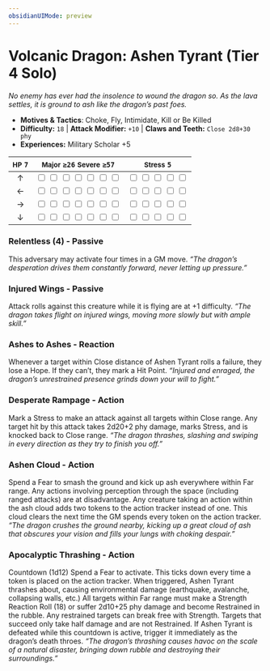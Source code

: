 ```yaml
---
obsidianUIMode: preview
---
```

# Volcanic Dragon: Ashen Tyrant (Tier 4 Solo)

*No enemy has ever had the insolence to wound the dragon so. As the lava settles, it is ground to ash like the dragon’s past foes.*

- **Motives & Tactics**: Choke, Fly, Intimidate, Kill or Be Killed
- **Difficulty:** `18` | **Attack Modifier:** `+10` | **Claws and Teeth:** `Close 2d8+30 phy`
- **Experiences:** Military Scholar +5

| <small>HP</small> `7` | <small>Major</small> `≥26` <small>Severe</small> `≥57` | <small>Stress</small> `5` |
|:-:|:-:|:-:|
| ↑ |  <input type="checkbox" unchecked id="66f6da85"> <input type="checkbox" unchecked id="c9ea31b5"> <input type="checkbox" unchecked id="38c3ed2e"> <input type="checkbox" unchecked id="7d69c443"> <input type="checkbox" unchecked id="8540a7f9"> <input type="checkbox" unchecked id="59edd075"> <input type="checkbox" unchecked id="4af28748"> |  <input type="checkbox" unchecked id="763413be"> <input type="checkbox" unchecked id="da97c0ba"> <input type="checkbox" unchecked id="7cae3141"> <input type="checkbox" unchecked id="22935443"> <input type="checkbox" unchecked id="f9fdfb6e"> |
| ← |  <input type="checkbox" unchecked id="cc7a9597"> <input type="checkbox" unchecked id="1ae9eead"> <input type="checkbox" unchecked id="25a6f126"> <input type="checkbox" unchecked id="9356d5d1"> <input type="checkbox" unchecked id="02f84f18"> <input type="checkbox" unchecked id="e89c5113"> <input type="checkbox" unchecked id="3755f32a"> |  <input type="checkbox" unchecked id="0ec9de90"> <input type="checkbox" unchecked id="2706d45c"> <input type="checkbox" unchecked id="14c8c48a"> <input type="checkbox" unchecked id="e010daf4"> <input type="checkbox" unchecked id="3ead1f57"> |
| → |  <input type="checkbox" unchecked id="59afe56c"> <input type="checkbox" unchecked id="0a57a0f0"> <input type="checkbox" unchecked id="487a9530"> <input type="checkbox" unchecked id="9cf93fd6"> <input type="checkbox" unchecked id="17311db4"> <input type="checkbox" unchecked id="52742409"> <input type="checkbox" unchecked id="06d54b39"> |  <input type="checkbox" unchecked id="def5b3bc"> <input type="checkbox" unchecked id="5f428600"> <input type="checkbox" unchecked id="151a11de"> <input type="checkbox" unchecked id="a0332f39"> <input type="checkbox" unchecked id="7244fac1"> |
| ↓ |  <input type="checkbox" unchecked id="7c6e0690"> <input type="checkbox" unchecked id="3b353d45"> <input type="checkbox" unchecked id="e28dc3a4"> <input type="checkbox" unchecked id="b2d6b04b"> <input type="checkbox" unchecked id="1506d37a"> <input type="checkbox" unchecked id="a95b8b88"> <input type="checkbox" unchecked id="86606742"> |  <input type="checkbox" unchecked id="d5393b0d"> <input type="checkbox" unchecked id="5ea4eaf9"> <input type="checkbox" unchecked id="be541010"> <input type="checkbox" unchecked id="74864f57"> <input type="checkbox" unchecked id="5d0dfd19"> |

### Relentless (4) - Passive

This adversary may activate four times in a GM move. *“The dragon’s desperation drives them constantly forward, never letting up pressure.”*

### Injured Wings - Passive

Attack rolls against this creature while it is flying are at +1 difficulty. *“The dragon takes flight on injured wings, moving more slowly but with ample skill.”*

### Ashes to Ashes - Reaction

Whenever a target within Close distance of Ashen Tyrant rolls a failure, they lose a Hope. If they can’t, they mark a Hit Point. *“Injured and enraged, the dragon’s unrestrained presence grinds down your will to fight.”*

### Desperate Rampage - Action

Mark a Stress to make an attack against all targets within Close range. Any target hit by this attack takes 2d20+2 phy damage, marks Stress, and is knocked back to Close range. *“The dragon thrashes, slashing and swiping in every direction as they try to finish you off.”*

### Ashen Cloud - Action

Spend a Fear to smash the ground and kick up ash everywhere within Far range. Any actions involving perception through the space (including ranged attacks) are at disadvantage. Any creature taking an action within the ash cloud adds two tokens to the action tracker instead of one. This cloud clears the next time the GM spends every token on the action tracker. *“The dragon crushes the ground nearby, kicking up a great cloud of ash that obscures your vision and fills your lungs with choking despair.”*

### Apocalyptic Thrashing - Action

Countdown (1d12) Spend a Fear to activate. This ticks down every time a token is placed on the action tracker. When triggered, Ashen Tyrant thrashes about, causing environmental damage (earthquake, avalanche, collapsing walls, etc.) All targets within Far range must make a Strength Reaction Roll (18) or suffer 2d10+25 phy damage and become Restrained in the rubble. Any restrained targets can break free with Strength. Targets that succeed only take half damage and are not Restrained. If Ashen Tyrant is defeated while this countdown is active, trigger it immediately as the dragon’s death throes. *“The dragon’s thrashing causes havoc on the scale of a natural disaster, bringing down rubble and destroying their surroundings.”*